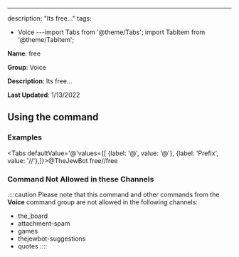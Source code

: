 ---
description: "Its free..."
tags:
  - Voice
---import Tabs from '@theme/Tabs';
import TabItem from '@theme/TabItem';

**Name**: free

**Group**: Voice

**Description**: Its free...

**Last Updated**: 1/13/2022

## Using the command

### Examples
<Tabs defaultValue='@'values={[ {label: '@', value: '@'}, {label: 'Prefix', value: '//'},]}><TabItem value='@'>@TheJewBot free</TabItem><TabItem value='//'>//free</TabItem></Tabs>

### Command Not Allowed in these Channels
::::caution Please note that this command and other commands from the **Voice** command group are not allowed in the following channels:
- the_board
- attachment-spam
- games
- thejewbot-suggestions
- quotes
::::